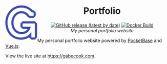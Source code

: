 <div align="center">
<h1>
  <img src="frontend/src/assets/logo.svg" width="100" align="left"/>
  Portfolio
</h1>

[![GitHub release (latest by date)](https://img.shields.io/github/v/release/gabe565/portfolio)](https://github.com/gabe565/portfolio/releases)
[![Docker Build](https://github.com/gabe565/portfolio/actions/workflows/build.yaml/badge.svg)](https://github.com/gabe565/portfolio/actions/workflows/build.yaml)  
_My personal portfolio website_

</div>

My personal portfolio website powered by [PocketBase](https://pocketbase.io) and [Vue.js](https://vuejs.org).

View the live site at <https://gabecook.com>.
